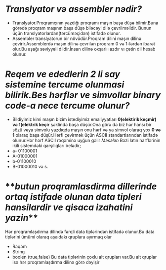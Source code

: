 # **_Translyator və assembler nədir?_**

- Translyator.Proqramçının yazdığı proqramı maşın başa düşə bilmir.Buna görədə proqram maşının başa düşə biləcəyi dilə çevrilməlidir. Bunun üçün translyatorlardan(tərcüməçidən) istifadə olunur.
- Assembler translyatorun bir növüdür.Proqram dilini maşın dilinə çevirir.Assemblerdə maşın dilinə çevrilən proqram 0 və 1-lərdən ibarət olur.Bu aşağı səviyyəli dildir.İnsan dilinə oxşarlıı azdır vı çətin dil hesab olunur.

# **_Reqem ve ededlerin 2 li say sistemine tercume olunmasi bilirik.Bes hərflər ve simvollar binary code-a nece tercume olunur?_**

- Bildiyimiz kimi maşın bizim istediyimiz emaliyyatları **0(elektirik keçmir) və 1(elektrik keçir** şəklində başa düşür.Ona görə də biz hər hansı bir sözü vəya simvolu yazdıqda maşın onu hərf və ya simvol olaraq yox **0 və 1** olaraq başa düşür.Hərfi çevirmək üçün ASCII standartlarından istifadə olunur.Hər hərf ASCII rəqəminə uyğun gəlir
  _Məsələn_ Bəzi latın harflərinin ikili sistemdəki qarşılıqları belədir;
- a- 01100001
- A-01000001
- b-01100010
- B-01000010 və s.

# \*\*_butun proqramlasdirma dillerinde ortaq istifade olunan data tipleri hansilardir ve qisaca izahatini yazin_\*\*

Hər proqramlaşdırma dilində fərqli data tiplərindən istifadə olunur.Bu data tiplərini ümümi olaraq aşaıdakı qruplara ayırmaq olar

- Rəqəm
- String
- boolen (true,false)
  Bu data tiplərinin çoxlu alt qrupları var.Bu alt qruplar isə hər proqramlaşdırma dilinə görə dəyişir
